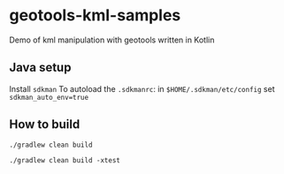 # geotools-kml-samples

Demo of kml manipulation with geotools written in Kotlin

## Java setup

Install `sdkman`
To autoload the `.sdkmanrc`:
in `$HOME/.sdkman/etc/config` set `sdkman_auto_env=true`


## How to build

```shell
./gradlew clean build 
```

```shell
./gradlew clean build -xtest 
```

